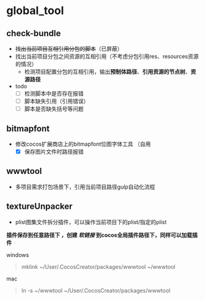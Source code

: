 # global_tool
## check-bundle ##
- ~~找出当前项目互相引用分包的脚本~~（已屏蔽）
- 找出当前项目分包之间资源的互相引用（不考虑分包引用res、resources资源的情况）
   - 检测项目配置分包的互相引用，输出**预制体路径**、**引用资源的节点树**、**资源路径**
- todo
   - [ ] 检测脚本中是否存在报错
   - [ ] 脚本缺失引用（引用错误）
   - [ ] 脚本是否缺失括号等问题

## bitmapfont ##
- 修改cocos扩展商店上的bitmapfont位图字体工具  （自用
   - [x] 保存图片文件时路径报错
   
## wwwtool ##  
- 多项目需求打包场景下，引用当前项目路径gulp自动化流程  

## textureUnpacker ##
- plist图集文件拆分插件，可以操作当前项目下的plist/指定的plist

**插件保存到任意路径下 ，创建  _软链接_  到cocos全局插件路径下，同样可以加载插件**

windows
>mklink ~/User/.CocosCreator/packages/wwwtool ~/wwwtool  

mac
>ln -s ~/wwwtool ~/User/.CocosCreator/packages/wwwtool  

